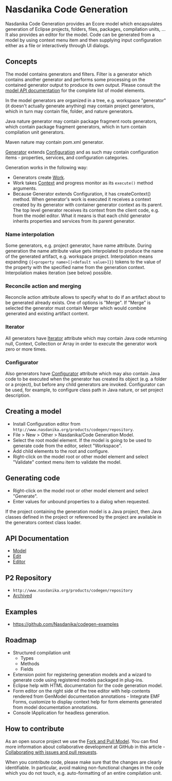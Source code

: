 # Nasdanika Code Generation

Nasdanika Code Generation provides an Ecore model which encapsulates generation of Eclipse projects, folders, files, packages, compilation units, ...
It also provides an editor for the model. Code can be generated from a model by using context menu item and then supplying input configuration either as a file or interactively
through UI dialogs.

## Concepts 

The model contains generators and filters. Filter is a generator which contains another generator and performs some processing on the contained generator output to produce its own output. 
Please consult the [model API documentation](http://www.nasdanika.org/products/codegen/apidocs/org.nasdanika.codegen/apidocs/) for the complete list of model elements.

In the model generators are organized in a tree, e.g. workspace "generator" (it doesn't actually generate anything) may contain project generators, which in turn may contain file, folder, and nature generators.

Java nature generator may contain package fragment roots generators, which contain package fragment generators, which in turn contain compilation unit generators.

Maven nature may contain pom.xml generator.

[Generator](http://www.nasdanika.org/products/codegen/apidocs/org.nasdanika.codegen/apidocs/org/nasdanika/codegen/Generator.html) extends [Configuration](http://www.nasdanika.org/products/config/apidocs/org.nasdanika.config/apidocs/org/nasdanika/config/Configuration.html?is-external=true) and as such may contain configuration items - properties, services, and configuration categories.

Generation works in the following way:

* Generators create [Work](http://www.nasdanika.org/products/codegen/apidocs/org.nasdanika.codegen/apidocs/org/nasdanika/codegen/Work.html).
* Work takes [Context](http://www.nasdanika.org/products/config/apidocs/org.nasdanika.config/apidocs/org/nasdanika/config/Context.html?is-external=true) and progress monitor as its ``execute()`` method arguments. 
* Because Generator extends Configuration, it has createContext() method. When generator's work is executed it receives a context created by its generator with container generator context as its parent. The top level generator receives its context from the client code, e.g. from the model editor. What it means is that each child generator inherits properties and services from its parent generator. 

### Name interpolation

Some generators, e.g. project generator, have name attribute. During generation the name attribute value gets interpolated to produce the name of the generated artifact, e.g. workspace project.
Interpolation means expanding ``{{<property name>[|<default value>]}}`` tokens to the value of the property with the specified name from the generation context. Interpolation makes iteration (see below) possible.    

### Reconcile action and merging

Reconcile action attribute allows to specify what to do if an artifact about to be generated already exists. One of options is "Merge". 
If "Merge" is selected the generator must contain Merger which would combine generated and existing artifact content.

### Iterator

All generators have [Iterator](http://www.nasdanika.org/products/codegen/apidocs/org.nasdanika.codegen/apidocs/org/nasdanika/codegen/Generator.html#getIterator--) attribute which may contain Java code returning null, Context, Collection or Array in order to execute the generator work zero or more times.

### Configurator

Also generators have [Configurator](http://www.nasdanika.org/products/codegen/apidocs/org.nasdanika.codegen/apidocs/org/nasdanika/codegen/Generator.html#getConfigurator--) attribute which may also contain Java code to be executed when the generator has created its object (e.g. a folder or a project), but before any child generators are invoked. 
Configurator can be used, for example, to configure class path in Java nature, or set project description. 


## Creating a model

* Install Configuration editor from ``http://www.nasdanika.org/products/codegen/repository``.
* File > New > Other > Nasdanika/Code Generation Model.
* Select the root model element. If the model is going to be used to generate code from the editor, select "Workspace". 
* Add child elements to the root and configure.
* Right-click on the model root or other model element and select "Validate" context menu item to validate the model.

## Generating code

* Right-click on the model root or other model element and select "Generate". 
* Enter values for unbound properties to a dialog when requested.

If the project containing the generation model is a Java project, then Java classes defined in the project or referenced by the project are available in the generators context class loader.

## API Documentation

* [Model](http://www.nasdanika.org/products/codegen/apidocs/org.nasdanika.codegen/apidocs/)
* [Edit](http://www.nasdanika.org/products/codegen/apidocs/org.nasdanika.codegen.edit/apidocs/)
* [Editor](http://www.nasdanika.org/products/codegen/apidocs/org.nasdanika.codegen.editor/apidocs/)

## P2 Repository

* ``http://www.nasdanika.org/products/codegen/repository``
* [Archived](http://www.nasdanika.org/products/codegen/org.nasdanika.codegen.repository-0.1.0-SNAPSHOT.zip)

## Examples

* https://github.com/Nasdanika/codegen-examples
 
## Roadmap

* Structured compilation unit
  * Types
  * Methods
  * Fields
* Extension point for registering generation models and a wizard to generate code using registered models packaged in plug-ins.
* Eclipse help with HTML documentation for the code generation model.
* Form editor on the right side of the tree editor with help contents rendered from GenModel documentation annotations - Integrate EMF Forms, customize to display context help for form elements generated from model documentation annotations.
* Console IApplication for headless generation. 

## How to contribute

As an open source project we use the [Fork and Pull Model](https://help.github.com/articles/about-collaborative-development-models/).
You can find more information about collaborative development at GitHub in this article - [Collaborating with issues and pull requests](https://help.github.com/categories/collaborating-with-issues-and-pull-requests).

When you contribute code, please make sure that the changes are clearly identifiable. In particular, avoid making non-functional changes in the code which you do not touch, 
e.g. auto-formatting of an entire compilation unit. 

